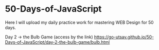 # 50-Days-of-JavaScript
Here I will upload my daily practice work for mastering WEB Design for 50 days.

Day 2 -> the Bulb Game (access by the link)
https://go-utsav.github.io/50-Days-of-JavaScript/day-2-the-bulb-game/bulb.html

